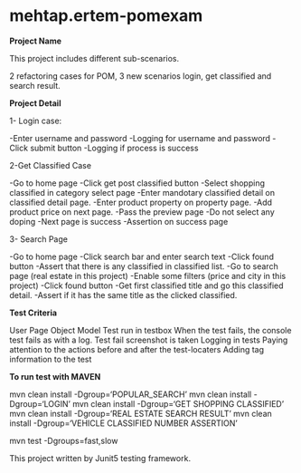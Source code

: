 # mehtap.ertem-pomexam

**Project Name**

This project includes different sub-scenarios.

2 refactoring cases for POM,
3 new scenarios login, get classified and search result.

**Project Detail**

1- Login case:

-Enter username and password
-Logging for username and password
-Click submit button
-Logging if  process is success 

2-Get Classified Case

-Go to home page
-Click get post classified button
-Select shopping classified in category select page
-Enter mandotary classified detail on classified detail page.
-Enter product property on property page.
-Add product price on next page.
-Pass the preview page 
-Do not select any doping 
-Next page is success 
-Assertion on success page

3- Search Page

-Go to home page
-Click search bar and enter search text
-Click found button
 -Assert that there is any classified in classified list.
-Go to search page (real estate in this project)
-Enable some filters (price and city in this project)
-Click found button
-Get first classified title and go this classified detail.
-Assert if it has the same title as the clicked classified.

**Test Criteria**

User Page Object Model
Test run in testbox
When the test fails, the console test fails as with a log.
Test fail screenshot is taken
Logging in tests
Paying attention to the actions before and after the test-locaters
Adding tag information to the test

**To run test with MAVEN**

mvn clean install -Dgroup=‘POPULAR_SEARCH’
mvn clean install -Dgroup=‘LOGIN’
mvn clean install -Dgroup=‘GET SHOPPING CLASSIFIED’
mvn clean install -Dgroup=‘REAL ESTATE SEARCH RESULT’
mvn clean install -Dgroup=‘VEHICLE CLASSIFIED NUMBER ASSERTION’

mvn test -Dgroups=fast,slow

This project written by Junit5 testing framework.
